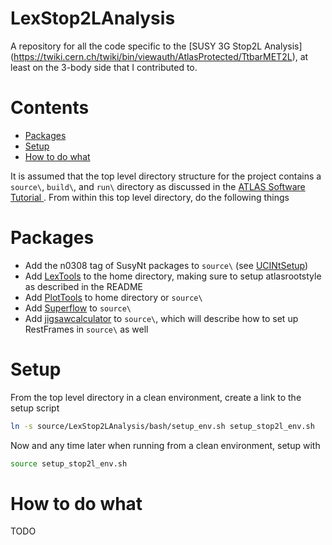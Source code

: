 LexStop2LAnalysis
=============

A repository for all the code specific to the [SUSY 3G Stop2L Analysis]
(https://twiki.cern.ch/twiki/bin/viewauth/AtlasProtected/TtbarMET2L), 
at least on the 3-body side that I contributed to.

# Contents

* [Packages](#packages)
* [Setup](#setup)
* [How to do what](#how-to-do-what)

It is assumed that the top level directory structure for the project contains a `source\`, `build\`, and `run\` directory as discussed in the [ATLAS Software Tutorial ](https://atlassoftwaredocs.web.cern.ch/ABtutorial/release_setup/).
From within this top level directory, do the following things

# Packages
- Add the n0308 tag of SusyNt packages to `source\` (see [UCINtSetup](https://gitlab.cern.ch/alarmstr/UCINtSetup))
- Add [LexTools](https://github.com/alexarmstrongvi/LexTools) to the home directory, making sure to setup atlasrootstyle as described in the README
- Add [PlotTools](https://github.com/alexarmstrongvi/PlotTools) to home directory or `source\`
- Add [Superflow](https://gitlab.cern.ch/susynt/superflow) to `source\`
- Add [jigsawcalculator](https://gitlab.cern.ch/alarmstr/jigsawcalculator) to `source\`, which will describe how to set up RestFrames in `source\` as well

# Setup

From the top level directory in a clean environment, create a link to the setup script 
```bash
ln -s source/LexStop2LAnalysis/bash/setup_env.sh setup_stop2l_env.sh
```
Now and any time later when running from a clean environment, setup with
```bash
source setup_stop2l_env.sh
```

# How to do what

TODO
